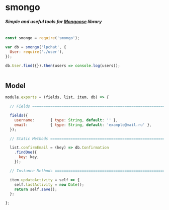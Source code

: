 # smongo
##### Simple and useful tools for [Mongoose](https://github.com/Automattic/mongoose) library
```js

const smongo = require('smongo');

var db = smongo('lpchat', {
  User: require('./user'),
});

db.User.find({}).then(users => console.log(users));
```
```
```

## Model

```js
module.exports = (fields, list, item, db) => {

  // Fields ====================================================================

  fields({
    username:       { type: String, default: '' },
    email:          { type: String, default: 'example@mail.ru' },
  });

  // Static Methods ============================================================

  list.confirmEmail = (key) => db.Confirmation
    .findOne({
      key: key,
    });

  // Instance Methods ========================================================

  item.updateActivity = self => {
    self.lastActivity = new Date();
    return self.save();
  };

};
```
